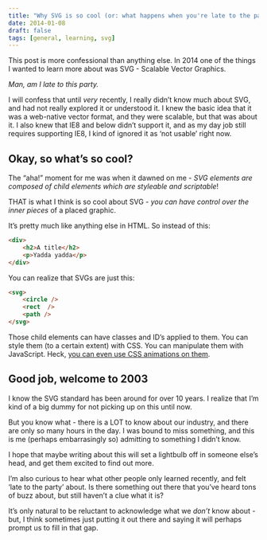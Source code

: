 ```yaml
---
title: "Why SVG is so cool (or: what happens when you're late to the party on something)"
date: 2014-01-08
draft: false
tags: [general, learning, svg]
---
```


This post is more confessional than anything else. In 2014 one of the things I wanted to learn more about was SVG - Scalable Vector Graphics.

_Man, am I late to this party._

I will confess that until _very_ recently, I really didn’t know much about SVG, and had not really explored it or understood it. I knew the basic idea that it was a web-native vector format, and they were scalable, but that was about it. I also knew that IE8 and below didn’t support it, and as my day job still requires supporting IE8, I kind of ignored it as ‘not usable’ right now.

## Okay, so what’s so cool?

The “aha!” moment for me was when it dawned on me - _SVG elements are composed of child elements which are styleable and scriptable_!

THAT is what I think is so cool about SVG - _you can have control over the inner pieces_ of a placed graphic.

It’s pretty much like anything else in HTML. So instead of this:

```html
<div>
    <h2>A title</h2>
    <p>Yadda yadda</p>
</div>
```

You can realize that SVGs are just this:

```html
<svg>
    <circle />
    <rect  />
    <path />
</svg>
```

Those child elements can have classes and ID’s applied to them. You can style them (to a certain extent) with CSS. You can manipulate them with JavaScript. Heck, [you can even use CSS animations on them](https://codepen.io/chippper/full/vBxEm).

## Good job, welcome to 2003

I know the SVG standard has been around for over 10 years. I realize that I’m kind of a big dummy for not picking up on this until now.

But you know what - there is a LOT to know about our industry, and there are only so many hours in the day. I was bound to miss something, and this is me (perhaps embarrasingly so) admitting to something I didn’t know.

I hope that maybe writing about this will set a lightbulb off in someone else’s head, and get them excited to find out more.

I’m also curious to hear what other people only learned recently, and felt ‘late to the party’ about. Is there something out there that you’ve heard tons of buzz about, but still haven’t a clue what it is?

It’s only natural to be reluctant to acknowledge what we _don’t_ know about - but, I think sometimes just putting it out there and saying it will perhaps prompt us to fill in that gap.
